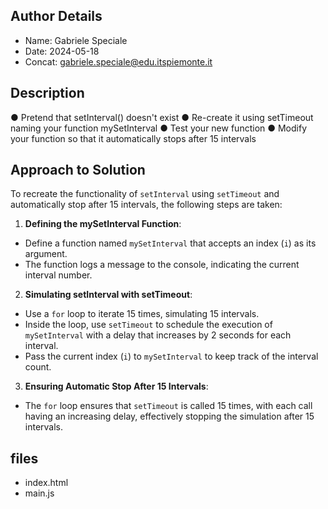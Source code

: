 ## Author Details

* Name: Gabriele Speciale
* Date: 2024-05-18
* Concat: gabriele.speciale@edu.itspiemonte.it




## Description

● Pretend that setInterval() doesn't exist
● Re-create it using setTimeout naming your function mySetInterval
● Test your new function
● Modify your function so that it automatically stops after 15 intervals





## Approach to Solution

To recreate the functionality of `setInterval` using `setTimeout` and automatically stop after 15 intervals, the following steps are taken:

1. **Defining the mySetInterval Function**:
- Define a function named `mySetInterval` that accepts an index (`i`) as its argument.
- The function logs a message to the console, indicating the current interval number.

2. **Simulating setInterval with setTimeout**:
- Use a `for` loop to iterate 15 times, simulating 15 intervals.
- Inside the loop, use `setTimeout` to schedule the execution of `mySetInterval` with a delay that increases by 2 seconds for each interval.
- Pass the current index (`i`) to `mySetInterval` to keep track of the interval count.

3. **Ensuring Automatic Stop After 15 Intervals**:
- The `for` loop ensures that `setTimeout` is called 15 times, with each call having an increasing delay, effectively stopping the simulation after 15 intervals.






## files

* index.html
* main.js
